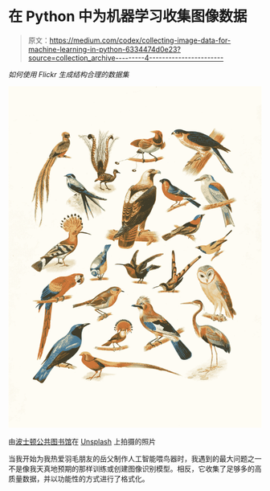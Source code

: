 # 在 Python 中为机器学习收集图像数据

> 原文：<https://medium.com/codex/collecting-image-data-for-machine-learning-in-python-6334474d0e23?source=collection_archive---------4----------------------->

*如何使用 Flickr 生成结构合理的数据集*

![](img/f3cde136d3b1e8ce43902aa8a0423c04.png)

由[波士顿公共图书馆](https://unsplash.com/@bostonpubliclibrary?utm_source=unsplash&utm_medium=referral&utm_content=creditCopyText)在 [Unsplash](https://unsplash.com/s/photos/bird-collage?utm_source=unsplash&utm_medium=referral&utm_content=creditCopyText) 上拍摄的照片

当我开始为我热爱羽毛朋友的岳父制作人工智能喂鸟器时，我遇到的最大问题之一不是像我天真地预期的那样训练或创建图像识别模型。相反，它收集了足够多的高质量数据，并以功能性的方式进行了格式化。
